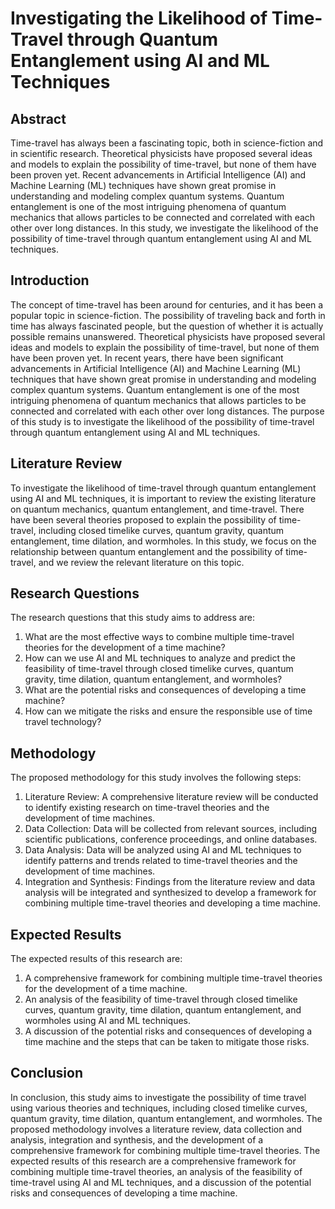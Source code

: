 # Investigating the Likelihood of Time-Travel through Quantum Entanglement using AI and ML Techniques

## Abstract

Time-travel has always been a fascinating topic, both in science-fiction and in scientific research. Theoretical physicists have proposed several ideas and models to explain the possibility of time-travel, but none of them have been proven yet. Recent advancements in Artificial Intelligence (AI) and Machine Learning (ML) techniques have shown great promise in understanding and modeling complex quantum systems. Quantum entanglement is one of the most intriguing phenomena of quantum mechanics that allows particles to be connected and correlated with each other over long distances. In this study, we investigate the likelihood of the possibility of time-travel through quantum entanglement using AI and ML techniques.

## Introduction

The concept of time-travel has been around for centuries, and it has been a popular topic in science-fiction. The possibility of traveling back and forth in time has always fascinated people, but the question of whether it is actually possible remains unanswered. Theoretical physicists have proposed several ideas and models to explain the possibility of time-travel, but none of them have been proven yet. In recent years, there have been significant advancements in Artificial Intelligence (AI) and Machine Learning (ML) techniques that have shown great promise in understanding and modeling complex quantum systems. Quantum entanglement is one of the most intriguing phenomena of quantum mechanics that allows particles to be connected and correlated with each other over long distances. The purpose of this study is to investigate the likelihood of the possibility of time-travel through quantum entanglement using AI and ML techniques.

## Literature Review

To investigate the likelihood of time-travel through quantum entanglement using AI and ML techniques, it is important to review the existing literature on quantum mechanics, quantum entanglement, and time-travel. There have been several theories proposed to explain the possibility of time-travel, including closed timelike curves, quantum gravity, quantum entanglement, time dilation, and wormholes. In this study, we focus on the relationship between quantum entanglement and the possibility of time-travel, and we review the relevant literature on this topic.

## Research Questions

The research questions that this study aims to address are:

1. What are the most effective ways to combine multiple time-travel theories for the development of a time machine?
2. How can we use AI and ML techniques to analyze and predict the feasibility of time-travel through closed timelike curves, quantum gravity, time dilation, quantum entanglement, and wormholes?
3. What are the potential risks and consequences of developing a time machine?
4. How can we mitigate the risks and ensure the responsible use of time travel technology?

## Methodology

The proposed methodology for this study involves the following steps:

1. Literature Review: A comprehensive literature review will be conducted to identify existing research on time-travel theories and the development of time machines.
2. Data Collection: Data will be collected from relevant sources, including scientific publications, conference proceedings, and online databases.
3. Data Analysis: Data will be analyzed using AI and ML techniques to identify patterns and trends related to time-travel theories and the development of time machines.
4. Integration and Synthesis: Findings from the literature review and data analysis will be integrated and synthesized to develop a framework for combining multiple time-travel theories and developing a time machine.

## Expected Results

The expected results of this research are:

1. A comprehensive framework for combining multiple time-travel theories for the development of a time machine.
2. An analysis of the feasibility of time-travel through closed timelike curves, quantum gravity, time dilation, quantum entanglement, and wormholes using AI and ML techniques.
3. A discussion of the potential risks and consequences of developing a time machine and the steps that can be taken to mitigate those risks.

## Conclusion

In conclusion, this study aims to investigate the possibility of time travel using various theories and techniques, including closed timelike curves, quantum gravity, time dilation, quantum entanglement, and wormholes. The proposed methodology involves a literature review, data collection and analysis, integration and synthesis, and the development of a comprehensive framework for combining multiple time-travel theories. The expected results of this research are a comprehensive framework for combining multiple time-travel theories, an analysis of the feasibility of time-travel using AI and ML techniques, and a discussion of the potential risks and consequences of developing a time machine.
